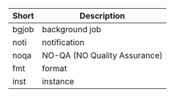 | Short  | Description                    |
|--------|--------------------------------|
| bgjob  | background job                 |
| noti   | notification                   |
| noqa   | NO-QA (NO Quality Assurance)   |
| fmt    | format                         |
| inst   | instance                       |
